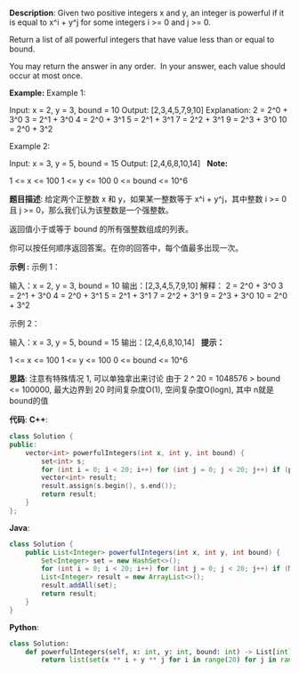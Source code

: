 __Description__:
Given two positive integers x and y, an integer is powerful if it is equal to x^i + y^j for some integers i >= 0 and j >= 0.

Return a list of all powerful integers that have value less than or equal to bound.

You may return the answer in any order.  In your answer, each value should occur at most once.

__Example:__
Example 1:

Input: x = 2, y = 3, bound = 10
Output: [2,3,4,5,7,9,10]
Explanation: 
2 = 2^0 + 3^0
3 = 2^1 + 3^0
4 = 2^0 + 3^1
5 = 2^1 + 3^1
7 = 2^2 + 3^1
9 = 2^3 + 3^0
10 = 2^0 + 3^2

Example 2:

Input: x = 3, y = 5, bound = 15
Output: [2,4,6,8,10,14]
 
__Note:__

1 <= x <= 100
1 <= y <= 100
0 <= bound <= 10^6

__题目描述__:
给定两个正整数 x 和 y，如果某一整数等于 x^i + y^j，其中整数 i >= 0 且 j >= 0，那么我们认为该整数是一个强整数。

返回值小于或等于 bound 的所有强整数组成的列表。

你可以按任何顺序返回答案。在你的回答中，每个值最多出现一次。

__示例 :__
示例 1：

输入：x = 2, y = 3, bound = 10
输出：[2,3,4,5,7,9,10]
解释： 
2 = 2^0 + 3^0
3 = 2^1 + 3^0
4 = 2^0 + 3^1
5 = 2^1 + 3^1
7 = 2^2 + 3^1
9 = 2^3 + 3^0
10 = 2^0 + 3^2

示例 2：

输入：x = 3, y = 5, bound = 15
输出：[2,4,6,8,10,14]
 
__提示：__

1 <= x <= 100
1 <= y <= 100
0 <= bound <= 10^6

__思路__:
注意有特殊情况 1, 可以单独拿出来讨论
由于 2 ^ 20 = 1048576 > bound <= 100000, 最大边界到 20
时间复杂度O(1), 空间复杂度O(logn), 其中 n就是 bound的值

__代码__:
__C++__:
```C++
class Solution {
public:
    vector<int> powerfulIntegers(int x, int y, int bound) {
        set<int> s;
        for (int i = 0; i < 20; i++) for (int j = 0; j < 20; j++) if (pow(x, i) + pow(y, j) <= bound) s.insert(pow(x, i) + pow(y, j));
        vector<int> result;
        result.assign(s.begin(), s.end());
        return result;
    }
};
```

__Java__:
```Java
class Solution {
    public List<Integer> powerfulIntegers(int x, int y, int bound) {
        Set<Integer> set = new HashSet<>();
        for (int i = 0; i < 20; i++) for (int j = 0; j < 20; j++) if (Math.pow(x, i) + Math.pow(y, j) <= bound) set.add((int)(Math.pow(x, i) + Math.pow(y, j)));
        List<Integer> result = new ArrayList<>();
        result.addAll(set);
        return result;
    }
}
```

__Python__:
```Python
class Solution:
    def powerfulIntegers(self, x: int, y: int, bound: int) -> List[int]:
        return list(set(x ** i + y ** j for i in range(20) for j in range(20) if x ** i + y ** j <= bound))
```